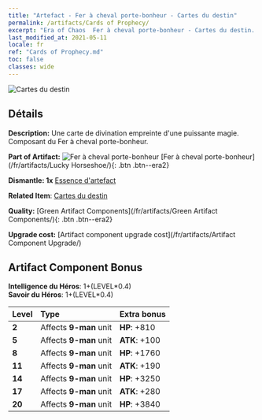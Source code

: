 ```yaml
---
title: "Artefact - Fer à cheval porte-bonheur - Cartes du destin"
permalink: /artifacts/Cards of Prophecy/
excerpt: "Era of Chaos  Fer à cheval porte-bonheur - Cartes du destin. Une carte de divination empreinte d'une puissante magie. Composant du Fer à cheval porte-bonheur."
last_modified_at: 2021-05-11
locale: fr
ref: "Cards of Prophecy.md"
toc: false
classes: wide
---
```


 ![Cartes du destin](/images/t/artifact_40122.png)



## Détails

 **Description:** Une carte de divination empreinte d'une puissante magie. Composant du Fer à cheval porte-bonheur.

 **Part of Artifact:** ![Fer à cheval porte-bonheur](/images/t/icon_artifact_12.png) [Fer à cheval porte-bonheur](/fr/artifacts/Lucky Horseshoe/){: .btn .btn--era2}

 **Dismantle: 1x** [Essence d'artefact](/ItemsFR/con_905/)

 **Related Item**: [Cartes du destin](/ItemsFR/art_110/)

 **Quality:** [Green Artifact Components](/fr/artifacts/Green Artifact Components/){: .btn .btn--era2}

 **Upgrade cost:** [Artifact component upgrade cost](/fr/artifacts/Artifact Component Upgrade/)

## Artifact Component Bonus

  **Intelligence du Héros**: 1+(LEVEL\*0.4)<br/>**Savoir du Héros**: 1+(LEVEL\*0.4)

  |  Level  | Type |    Extra bonus  | 
  |:--------|:-----|:----------------| 
  | **2** | Affects **9-man** unit | **HP**: +810 | 
  | **5** | Affects **9-man** unit | **ATK**: +100 | 
  | **8** | Affects **9-man** unit | **HP**: +1760 | 
  | **11** | Affects **9-man** unit | **ATK**: +190 | 
  | **14** | Affects **9-man** unit | **HP**: +3250 | 
  | **17** | Affects **9-man** unit | **ATK**: +280 | 
  | **20** | Affects **9-man** unit | **HP**: +3840 | 
